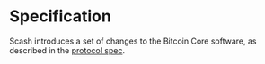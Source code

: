 # Specification

Scash introduces a set of changes to the Bitcoin Core software, as described in the [protocol spec](https://github.com/scash-project/sips/blob/main/scash-protocol-spec.md).

